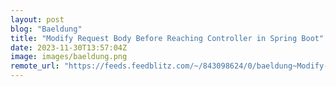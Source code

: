 ```yaml
---
layout: post
blog: "Baeldung"
title: "Modify Request Body Before Reaching Controller in Spring Boot"
date: 2023-11-30T13:57:04Z
image: images/baeldung.png
remote_url: "https://feeds.feedblitz.com/~/843098624/0/baeldung~Modify-Request-Body-Before-Reaching-Controller-in-Spring-Boot"
---
```

